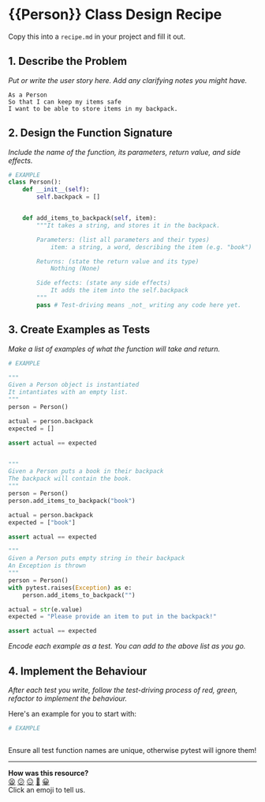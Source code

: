 # {{Person}} Class Design Recipe

Copy this into a `recipe.md` in your project and fill it out.

## 1. Describe the Problem

_Put or write the user story here. Add any clarifying notes you might have._
```
As a Person
So that I can keep my items safe
I want to be able to store items in my backpack.
```

## 2. Design the Function Signature

_Include the name of the function, its parameters, return value, and side effects._

```python
# EXAMPLE
class Person():
    def __init__(self):
        self.backpack = []


    def add_items_to_backpack(self, item):
        """It takes a string, and stores it in the backpack.

        Parameters: (list all parameters and their types)
            item: a string, a word, describing the item (e.g. "book")

        Returns: (state the return value and its type)
            Nothing (None)

        Side effects: (state any side effects)
            It adds the item into the self.backpack
        """
        pass # Test-driving means _not_ writing any code here yet.
```

## 3. Create Examples as Tests

_Make a list of examples of what the function will take and return._

```python
# EXAMPLE

"""
Given a Person object is instantiated
It intantiates with an empty list.
"""
person = Person()

actual = person.backpack
expected = []

assert actual == expected


"""
Given a Person puts a book in their backpack
The backpack will contain the book.
"""
person = Person()
person.add_items_to_backpack("book")

actual = person.backpack
expected = ["book"]

assert actual == expected

"""
Given a Person puts empty string in their backpack
An Exception is thrown
"""
person = Person()
with pytest.raises(Exception) as e:
    person.add_items_to_backpack("")

actual = str(e.value)
expected = "Please provide an item to put in the backpack!"

assert actual == expected
```

_Encode each example as a test. You can add to the above list as you go._

## 4. Implement the Behaviour

_After each test you write, follow the test-driving process of red, green, refactor to implement the behaviour._

Here's an example for you to start with:

```python
# EXAMPLE



```

Ensure all test function names are unique, otherwise pytest will ignore them!


<!-- BEGIN GENERATED SECTION DO NOT EDIT -->

---

**How was this resource?**  
[😫](https://airtable.com/shrUJ3t7KLMqVRFKR?prefill_Repository=makersacademy%2Fgolden-square-in-python&prefill_File=resources%2Fsingle_function_recipe_template.md&prefill_Sentiment=😫) [😕](https://airtable.com/shrUJ3t7KLMqVRFKR?prefill_Repository=makersacademy%2Fgolden-square-in-python&prefill_File=resources%2Fsingle_function_recipe_template.md&prefill_Sentiment=😕) [😐](https://airtable.com/shrUJ3t7KLMqVRFKR?prefill_Repository=makersacademy%2Fgolden-square-in-python&prefill_File=resources%2Fsingle_function_recipe_template.md&prefill_Sentiment=😐) [🙂](https://airtable.com/shrUJ3t7KLMqVRFKR?prefill_Repository=makersacademy%2Fgolden-square-in-python&prefill_File=resources%2Fsingle_function_recipe_template.md&prefill_Sentiment=🙂) [😀](https://airtable.com/shrUJ3t7KLMqVRFKR?prefill_Repository=makersacademy%2Fgolden-square-in-python&prefill_File=resources%2Fsingle_function_recipe_template.md&prefill_Sentiment=😀)  
Click an emoji to tell us.

<!-- END GENERATED SECTION DO NOT EDIT -->
